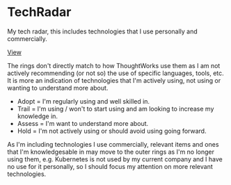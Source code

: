 # TechRadar

My tech radar, this includes technologies that I use personally and commercially. 

[View](https://radar.thoughtworks.com/?documentId=https%3A%2F%2Fraw.githubusercontent.com%2Fwhortleberrybearer%2FTechRadar%2Frefs%2Fheads%2Fmain%2FTechRadar.csv)

The rings don't directly match to how ThoughtWorks use them as I am not actively recommending (or not so) the use of specific languages, tools, etc.  It is more an indication of technologies that I'm actively using, not using or wanting to understand more about.

- Adopt = I'm regularly using and well skilled in.
- Trail = I'm using / won't to start using and am looking to increase my knowledge in.
- Assess = I'm want to understand more about.
- Hold = I'm not actively using or should avoid using going forward.

As I'm including technologies I use commercially, relevant items and ones that I'm knowledgesable in may move to the outer rings as I'm no longer using them, e.g. Kubernetes is not used by my current company and I have no use for it personally, so I should focus my attention on more relevant technologies.
